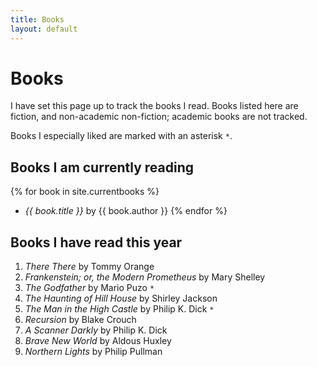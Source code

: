 ```yaml
---
title: Books
layout: default
---
```


# Books

I have set this page up to track
the books I read. Books listed here are fiction, and non-academic non-fiction;
academic books are not tracked.

Books I especially liked are marked with an asterisk  `*`.


## Books I am currently reading

{% for book in site.currentbooks %}
* _{{ book.title }}_ by {{ book.author }}
{% endfor %}


## Books I have read this year

1. _There There_ by Tommy Orange
2. _Frankenstein; or, the Modern Prometheus_ by Mary Shelley
3. _The Godfather_ by Mario Puzo `*`
4. _The Haunting of Hill House_ by Shirley Jackson
5. _The Man in the High Castle_ by Philip K. Dick `*`
6. _Recursion_ by Blake Crouch
7. _A Scanner Darkly_ by Philip K. Dick
8. _Brave New World_ by Aldous Huxley
9. _Northern Lights_ by Philip Pullman
